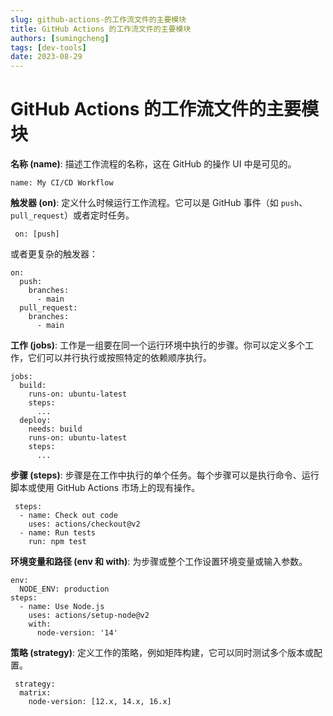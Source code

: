 ```yaml
---
slug: github-actions-的工作流文件的主要模块
title: GitHub Actions 的工作流文件的主要模块
authors: [sumingcheng]
tags: [dev-tools]
date: 2023-08-29
---
```


# GitHub Actions 的工作流文件的主要模块



 



**名称 (name)**: 描述工作流程的名称，这在 GitHub 的操作 UI 中是可见的。

```
name: My CI/CD Workflow
```

**触发器 (on)**: 定义什么时候运行工作流程。它可以是 GitHub 事件（如 `push`、`pull_request`）或者定时任务。

```
 on: [push]
```

或者更复杂的触发器：

```
on:
  push:
    branches:
      - main
  pull_request:
    branches:
      - main
```

**工作 (jobs)**: 工作是一组要在同一个运行环境中执行的步骤。你可以定义多个工作，它们可以并行执行或按照特定的依赖顺序执行。

```
jobs:
  build:
    runs-on: ubuntu-latest
    steps:
      ...
  deploy:
    needs: build
    runs-on: ubuntu-latest
    steps:
      ...
```

**步骤 (steps)**: 步骤是在工作中执行的单个任务。每个步骤可以是执行命令、运行脚本或使用 GitHub Actions 市场上的现有操作。

```
 steps:
  - name: Check out code
    uses: actions/checkout@v2
  - name: Run tests
    run: npm test
```

**环境变量和路径 (env 和 with)**: 为步骤或整个工作设置环境变量或输入参数。

```
env:
  NODE_ENV: production
steps:
  - name: Use Node.js
    uses: actions/setup-node@v2
    with:
      node-version: '14'
```

**策略 (strategy)**: 定义工作的策略，例如矩阵构建，它可以同时测试多个版本或配置。

```
 strategy:
  matrix:
    node-version: [12.x, 14.x, 16.x]
```